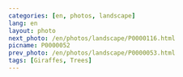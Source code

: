 ```yaml
---
categories: [en, photos, landscape]
lang: en
layout: photo
next_photo: /en/photos/landscape/P0000116.html
picname: P0000052
prev_photo: /en/photos/landscape/P0000053.html
tags: [Giraffes, Trees]
---
```

